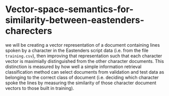 # Vector-space-semantics-for-similarity-between-eastenders-charecters
we will be creating a vector representation of a document containing lines spoken by a character in the Eastenders script data (i.e. from the file `training.csv`), then improving that representation such that each character vector is maximially distinguished from the other character documents. This distinction is measured by how well a simple information retrieval classification method can select documents from validation and test data as belonging to the correct class of document (i.e. deciding which character spoke the lines by measuring the similarity of those character document vectors to those built in training).
